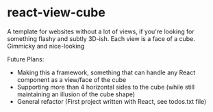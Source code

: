 # react-view-cube
A template for websites without a lot of views, if you're looking for something flashy and subtly 3D-ish.
Each view is a face of a cube. Gimmicky and nice-looking


Future Plans:
- Making this a framework, something that can handle any React component as a view/face of the cube
- Supporting more than 4 horizontal sides to the cube (while still maintaining an illusion of the cube shape)
- General refactor (First project written with React, see todos.txt file)